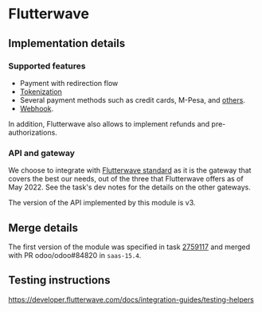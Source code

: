 # Flutterwave

## Implementation details

### Supported features

- Payment with redirection flow
- [Tokenization](https://developer.flutterwave.com/reference/endpoints/tokenized-charge/)
- Several payment methods such as credit cards, M-Pesa, and
  [others](https://developer.flutterwave.com/docs/collecting-payments/payment-methods/).
- [Webhook](https://developer.flutterwave.com/docs/integration-guides/webhooks/).

In addition, Flutterwave also allows to implement refunds and pre-authorizations.

### API and gateway

We choose to integrate with
[Flutterwave standard](https://developer.flutterwave.com/docs/collecting-payments/standard/) as it
is the gateway that covers the best our needs, out of the three that Flutterwave offers as of
May 2022. See the task's dev notes for the details on the other gateways.

The version of the API implemented by this module is v3.

## Merge details

The first version of the module was specified in task
[2759117](https://erp.novianto.tech/web#id=2759117&model=project.task) and merged with PR
odoo/odoo#84820 in `saas-15.4`.

## Testing instructions

https://developer.flutterwave.com/docs/integration-guides/testing-helpers